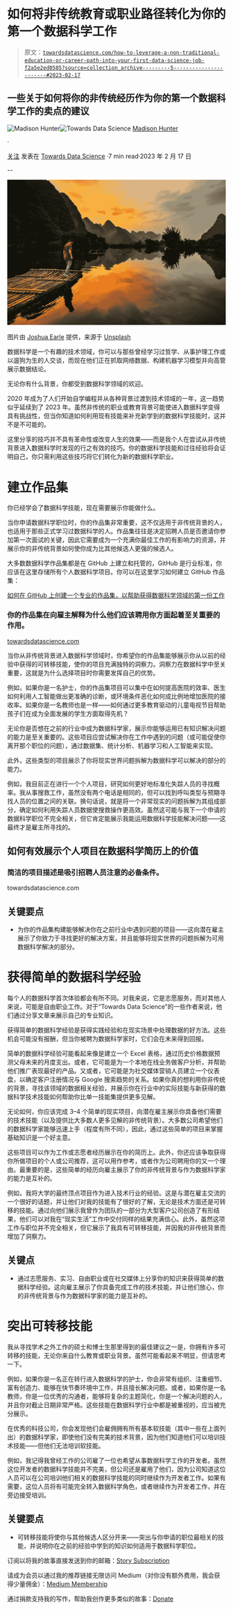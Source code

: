 # 如何将非传统教育或职业路径转化为你的第一个数据科学工作

> 原文：[`towardsdatascience.com/how-to-leverage-a-non-traditional-education-or-career-path-into-your-first-data-science-job-f2a5e2ed0585?source=collection_archive---------5-----------------------#2023-02-17`](https://towardsdatascience.com/how-to-leverage-a-non-traditional-education-or-career-path-into-your-first-data-science-job-f2a5e2ed0585?source=collection_archive---------5-----------------------#2023-02-17)

## 一些关于如何将你的非传统经历作为你的第一个数据科学工作的卖点的建议

[](https://madison13.medium.com/?source=post_page-----f2a5e2ed0585--------------------------------)![Madison Hunter](https://madison13.medium.com/?source=post_page-----f2a5e2ed0585--------------------------------)[](https://towardsdatascience.com/?source=post_page-----f2a5e2ed0585--------------------------------)![Towards Data Science](https://towardsdatascience.com/?source=post_page-----f2a5e2ed0585--------------------------------) [Madison Hunter](https://madison13.medium.com/?source=post_page-----f2a5e2ed0585--------------------------------)

·

[关注](https://medium.com/m/signin?actionUrl=https%3A%2F%2Fmedium.com%2F_%2Fsubscribe%2Fuser%2F6a8c6841e521&operation=register&redirect=https%3A%2F%2Ftowardsdatascience.com%2Fhow-to-leverage-a-non-traditional-education-or-career-path-into-your-first-data-science-job-f2a5e2ed0585&user=Madison+Hunter&userId=6a8c6841e521&source=post_page-6a8c6841e521----f2a5e2ed0585---------------------post_header-----------) 发表在 [Towards Data Science](https://towardsdatascience.com/?source=post_page-----f2a5e2ed0585--------------------------------) ·7 min read·2023 年 2 月 17 日[](https://medium.com/m/signin?actionUrl=https%3A%2F%2Fmedium.com%2F_%2Fvote%2Ftowards-data-science%2Ff2a5e2ed0585&operation=register&redirect=https%3A%2F%2Ftowardsdatascience.com%2Fhow-to-leverage-a-non-traditional-education-or-career-path-into-your-first-data-science-job-f2a5e2ed0585&user=Madison+Hunter&userId=6a8c6841e521&source=-----f2a5e2ed0585---------------------clap_footer-----------)

--

[](https://medium.com/m/signin?actionUrl=https%3A%2F%2Fmedium.com%2F_%2Fbookmark%2Fp%2Ff2a5e2ed0585&operation=register&redirect=https%3A%2F%2Ftowardsdatascience.com%2Fhow-to-leverage-a-non-traditional-education-or-career-path-into-your-first-data-science-job-f2a5e2ed0585&source=-----f2a5e2ed0585---------------------bookmark_footer-----------)![](img/b0cca654ee27508885fb8c7911605d8d.png)

图片由 [Joshua Earle](https://unsplash.com/@joshuaearle?utm_source=medium&utm_medium=referral) 提供，来源于 [Unsplash](https://unsplash.com/?utm_source=medium&utm_medium=referral)

数据科学是一个有趣的技术领域，你可以与那些曾经学习过哲学、从事护理工作或以遛狗为生的人交谈，而现在他们正在抓取网络数据、构建机器学习模型并向高管展示数据结论。

无论你有什么背景，你都受到数据科学领域的欢迎。

2020 年成为了人们开始自学编程并从各种背景过渡到技术领域的一年，这一趋势似乎延续到了 2023 年。虽然非传统的职业或教育背景可能使进入数据科学变得具有挑战性，但当你知道如何利用现有技能来补充新学到的数据科学技能时，这并不是不可能的。

这里分享的技巧并不具有革命性或改变人生的效果——而是我个人在尝试从非传统背景进入数据科学时发现的行之有效的技巧。你的数据科学技能和过往经验将会证明自己，你只需利用这些技巧将它们转化为新的数据科学职业。

# 建立作品集

你已经学会了数据科学技能，现在需要展示你能做什么。

当你申请数据科学职位时，你的作品集非常重要，这不仅适用于非传统背景的人，也适用于那些正式学习过数据科学的人。作品集往往是决定招聘人员是否邀请你参加第一次面试的关键，因此它需要成为一个充满你最佳工作的有影响力的资源，并展示你的非传统背景如何使你成为比其他候选人更强的候选人。

大多数数据科学作品集都是在 GitHub 上建立和托管的，GitHub 是行业标准，你应该在这里存储所有个人数据科学项目。你可以在这里学习如何建立 GitHub 作品集：

[如何在 GitHub 上创建一个专业的作品集，以帮助获得数据科学领域的第一份工作](https://towardsdatascience.com/how-to-create-a-professional-portfolio-on-github-that-will-help-land-your-first-job-in-data-science-e1fc8bd7a797?source=post_page-----f2a5e2ed0585--------------------------------) 

### 你的作品集在向雇主解释为什么他们应该聘用你方面起着至关重要的作用。

[towardsdatascience.com](https://towardsdatascience.com/how-to-create-a-professional-portfolio-on-github-that-will-help-land-your-first-job-in-data-science-e1fc8bd7a797?source=post_page-----f2a5e2ed0585--------------------------------)

当你从非传统背景进入数据科学领域时，你希望你的作品集能够展示你从以前的经验中获得的可转移技能，使你的项目充满独特的洞察力。洞察力在数据科学中至关重要，这就是为什么选择项目时你需要发挥自己的优势。

例如，如果你是一名护士，你的作品集项目可以集中在如何提高医院的效率、医生如何利用人工智能做出更准确的诊断，或环境条件恶化如何成比例地增加医院的接收率。如果你是一名教师也是一样——如何通过更多教育驱动的儿童电视节目帮助孩子们在成为全面发展的学生方面取得先机？

无论你是否想在之前的行业中成为数据科学家，展示你能够运用已有知识解决问题的能力是至关重要的。这些项目应尝试解决你在工作中遇到的问题（或可能促使你离开那个职位的问题），通过数据集、统计分析、机器学习和人工智能来实现。

此外，这些类型的项目展示了你将现实世界问题拆解为数据科学可以解决的部分的能力。

例如，我目前正在进行一个个人项目，研究如何更好地标准化失踪人员的寻找概率。我从事搜救工作，虽然没有两个电话是相同的，但可以找到呼叫类型与预期寻找人员的位置之间的关联。换句话说，就是将一个非常现实的问题拆解为其组成部分，确定如何利用失踪人员数据使搜救操作更高效。虽然这可能与我下一个申请的数据科学职位不完全相关，但它肯定能展示我能运用数据科学技能解决问题——这最终才是雇主所寻找的。

## 如何有效展示个人项目在数据科学简历上的价值

### 简洁的项目描述是吸引招聘人员注意的必备条件。

towardsdatascience.com

## 关键要点

+   为你的作品集构建能够解决你在之前行业中遇到问题的项目——这向潜在雇主展示了你致力于寻找更好的解决方案，并且能够将现实世界的问题拆解为可用数据科学解决的部分。

# 获得简单的数据科学经验

每个人的数据科学首次体验都会有所不同。对我来说，它是志愿服务，而对其他人来说，可能是自由职业工作。对于“Towards Data Science”的一些作者来说，他们通过分享文章来展示自己的专业知识。

获得简单的数据科学经验是获得实践经验和在现实场景中处理数据的好方法。这些机会可能没有报酬，但当你被聘为数据科学家时，它们会在未来得到回报。

简单的数据科学经验可能看起来像是建立一个 Excel 表格，通过历史价格数据预测父母未来的月度支出。或者，它可能是为一个本地在线业务做客户分析，并帮助他们推广表现最好的产品。又或者，它可能是为社交媒体营销人员建立一个仪表盘，以确定客户注册情况与 Google 搜索趋势的关系。如果你真的想利用你非传统的背景，寻找该领域的数据相关经验，并展示你在行业中的实际技能与新获得的数据科学技术技能如何帮助你比单一技能集提供更多见解。

无论如何，你应该完成 3–4 个简单的现实项目，向潜在雇主展示你具备他们需要的技术技能（以及提供比大多数人更多见解的非传统背景）。大多数公司希望他们的数据科学家能够迅速上手（程度有所不同），因此，通过这些简单的项目来掌握基础知识是一个好主意。

这些项目可以作为工作或志愿者经历展示在你的简历上。此外，你还应该争取获得你所做项目的个人或公司推荐，这可以用作参考，或者作为公司聘用你的又一个理由。最重要的是，这些简单的经历向雇主展示了你的非传统背景与作为数据科学家的能力是互补的。

例如，我将大学的最终顶点项目作为进入技术行业的经验。这是与潜在雇主交流的一个很好的话题，并让他们对我的技能有了很好的了解，无论是技术方面还是可转移的技能。通过向他们展示我曾作为团队的一部分为大型客户公司创造了有形结果，他们可以对我在“现实生活”工作中交付同样的结果充满信心。此外，虽然这项工作与职位并不完全相关，但它展示了我具有可转移技能，并因我的非传统背景而增加了洞察力。

## 关键点

+   通过志愿服务、实习、自由职业或在社交媒体上分享你的知识来获得简单的数据科学经验。这向雇主展示了你具备完成工作的技术技能，并让他们放心，你的非传统背景与作为数据科学家的能力是互补的。

# 突出可转移技能

我从寻找学术之外工作的硕士和博士生那里得到的最佳建议之一是，你拥有许多可转移的技能，无论你来自什么教育或职业背景。虽然可能看起来不明显，但请思考一下。

例如，如果你是一名正在转行进入数据科学的护士，你会非常有组织、注重细节、富有创造力、能够在快节奏环境中工作，并且擅长解决问题。或者，如果你是一名教师，你是一位优秀的沟通者，能够将复杂的主题简化，你是一个解决问题的人，并且你对截止日期非常严格。这些技能在数据科学行业中都是被重视的，应当被充分展示。

在优秀的科技公司，你会发现他们会雇佣拥有所有基本软技能（其中一些在上面列出）的数据科学家，即使他们没有完美的技术背景，因为他们知道他们可以培训技术技能——但他们无法培训软技能。

例如，我记得我曾经工作的公司雇了一位也希望从事数据科学工作的开发者。虽然这位开发者的数据科学技能并不完美，但公司还是雇用了他们，因为公司知道这位人员可以在公司培训他们相关的数据科学技能的同时继续作为开发者工作。如果有需要，这位人员将有可能完全转入数据科学角色，或者继续作为开发者工作，并在旁边接受培训。

## 关键要点

+   可转移技能将使你与其他候选人区分开来——突出与你申请的职位最相关的技能，并说明你在之前的经验中学到的知识如何适用于数据科学职位。

订阅以将我的故事直接发送到你的邮箱：[Story Subscription](https://madison13.medium.com/subscribe)

请成为会员以通过我的推荐链接无限访问 Medium（对你没有额外费用，我会获得少量佣金）：[Medium Membership](https://madison13.medium.com/membership)

通过捐款支持我的写作，帮助我创作更多类似的故事：[Donate](https://ko-fi.com/madisonhunter13)
